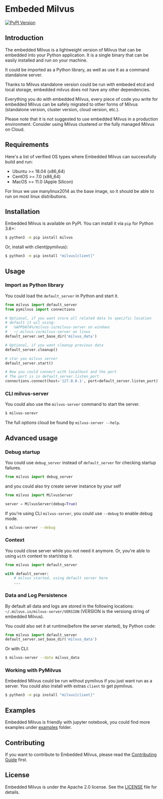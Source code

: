 # Embeded Milvus

[![PyPI Version](https://img.shields.io/pypi/v/milvus.svg)](https://pypi.python.org/pypi/milvus)

## Introduction

The embedded Milvus is a lightweight version of Milvus that can be embedded into your Python application. It is a single binary that can be easily installed and run on your machine.

It could be imported as a Python library, as well as use it as a command standalone server.

Thanks to Milvus standalone version could be run with embeded etcd and local storage, embedded milvus does not have any other dependencies.

Everything you do with embedded Milvus, every piece of code you write for embedded Milvus can be safely migrated to other forms of Milvus (standalone version, cluster version, cloud version, etc.).

Please note that it is not suggested to use embedded Milvus in a production environment. Consider using Milvus clustered or the fully managed Milvus on Cloud. 



## Requirements

Here's a list of verified OS types where Embedded Milvus can successfully build and run:
- Ubuntu >= 18.04 (x86_64)
- CentOS >= 7.0 (x86_64)
- MacOS >= 11.0 (Apple Silicon)

For linux we use manylinux2014 as the base image, so it should be able to run on most linux distributions.

## Installation

Embedded Milvus is available on PyPI. You can install it via `pip` for Python 3.6+:

```bash
$ python3 -m pip install milvus
```

Or, install with client(pymilvus):
```bash
$ python3 -m pip install "milvus[client]"
```

## Usage

### Import as Python library
You could load the `default_server` in Python and start it.

```python
from milvus import default_server
from pymilvus import connections

# Optional, if you want store all related data to specific location
# default it wil using:
#   %APPDATA%/milvus-io/milvus-server on windows
#   ~/.milvus-io/milvus-server on linux
default_server.set_base_dir('milvus_data')

# Optional, if you want cleanup previous data
default_server.cleanup()

# star you milvus server
default_server.start()

# Now you could connect with localhost and the port
# The port is in default_server.listen_port
connections.connect(host='127.0.0.1', port=default_server.listen_port)
```

### CLI milvus-server

You could also use the `milvus-server` command to start the server.

```bash
$ milvus-serevr
```

The full options cloud be found by `milvus-server --help`.


## Advanced usage

### Debug startup

You could use `debug_server` instead of `default_server` for checking startup failures.

```python
from milvus import debug_server
```

and you could also try create server instance by your self

```python
from milvus import MilvusServer

server = MilvusServer(debug=True)
```

If you're using CLI `milvus-server`, you could use `--debug` to enable debug mode.

```bash
$ milvus-server --debug
```

### Context

You could close server while you not need it anymore.
Or, you're able to using `with` context to start/stop it.

```python
from milvus import default_server

with default_server:
    # milvus started, using default server here
    ...
```

### Data and Log Persistence

By default all data and logs are stored in the following locations: `~/.milvus.io/milvus-server/VERSION` (VERSION is the versiong string of embedded Milvus).

You could also set it at runtime(before the server started), by Python code:

```python
from milvus import default_server
default_server.set_base_dir('milvus_data')
```

Or with CLI:

```bash
$ milvus-server --data milvus_data
```

### Working with PyMilvus

Embedded Milvus could be run without pymilvus if you just want run as a server.
You could also install with extras `client` to get pymilvus.

```bash
$ python3 -m pip install "milvus[client]"
```

## Examples

Embedded Milvus is friendly with jupyter notebook, you could find more examples under [examples](https://github.com/milvus-io/embd-milvus/blob/main/examples) folder.

## Contributing
If you want to contribute to Embedded Milvus, please read the [Contributing Guide](https://github.com/milvus-io/embd-milvus/blob/main/CONTRIBUTING.md) first.

## License
Embedded Milvus is under the Apache 2.0 license. See the [LICENSE](https://github.com/milvus-io/embd-milvus/blob/main/LICENSE) file for details.
